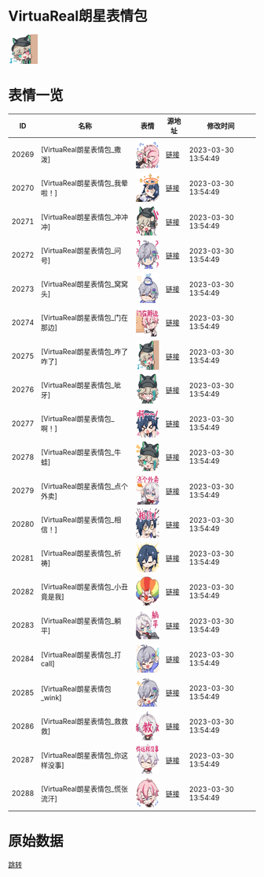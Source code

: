 # VirtuaReal朗星表情包

<img src="./cover.png" height="60" alt="cover" />

# 表情一览

|ID|名称|表情|源地址|修改时间|
|----|----|----|----|----|
|20269|[VirtuaReal朗星表情包_撒泼]|<img src="./pic/020269_%5BVirtuaReal朗星表情包_撒泼%5D.png" height="60" alt="撒泼"/>|[链接](https://i0.hdslb.com/bfs/garb/item/c4cda77eaab8a0c16a8b9a178822b95c19c83f92.png)|2023-03-30 13:54:49|
|20270|[VirtuaReal朗星表情包_我晕啦！]|<img src="./pic/020270_%5BVirtuaReal朗星表情包_我晕啦！%5D.png" height="60" alt="我晕啦！"/>|[链接](https://i0.hdslb.com/bfs/garb/item/9038d4627149f3dc19e2ee75af3e8ff613e7e263.png)|2023-03-30 13:54:49|
|20271|[VirtuaReal朗星表情包_冲冲冲]|<img src="./pic/020271_%5BVirtuaReal朗星表情包_冲冲冲%5D.png" height="60" alt="冲冲冲"/>|[链接](https://i0.hdslb.com/bfs/garb/item/908ccf0cc796828b53d1bc5bd2a2a0fa0adc243f.png)|2023-03-30 13:54:49|
|20272|[VirtuaReal朗星表情包_问号]|<img src="./pic/020272_%5BVirtuaReal朗星表情包_问号%5D.png" height="60" alt="问号"/>|[链接](https://i0.hdslb.com/bfs/garb/item/ac72f747942de70f8b42ba174a0afc9fa456a15b.png)|2023-03-30 13:54:49|
|20273|[VirtuaReal朗星表情包_窝窝头]|<img src="./pic/020273_%5BVirtuaReal朗星表情包_窝窝头%5D.png" height="60" alt="窝窝头"/>|[链接](https://i0.hdslb.com/bfs/garb/item/81fb2c01c3b9df31f07289451e07b71452eada64.png)|2023-03-30 13:54:49|
|20274|[VirtuaReal朗星表情包_门在那边]|<img src="./pic/020274_%5BVirtuaReal朗星表情包_门在那边%5D.png" height="60" alt="门在那边"/>|[链接](https://i0.hdslb.com/bfs/garb/item/2be274ab1c837cbc282ee40f1dd616c0a23fb4a4.png)|2023-03-30 13:54:49|
|20275|[VirtuaReal朗星表情包_咋了咋了]|<img src="./pic/020275_%5BVirtuaReal朗星表情包_咋了咋了%5D.png" height="60" alt="咋了咋了"/>|[链接](https://i0.hdslb.com/bfs/garb/item/91d75f69adbc9d44b790354b16d70c29919e85d8.png)|2023-03-30 13:54:49|
|20276|[VirtuaReal朗星表情包_呲牙]|<img src="./pic/020276_%5BVirtuaReal朗星表情包_呲牙%5D.png" height="60" alt="呲牙"/>|[链接](https://i0.hdslb.com/bfs/garb/item/70d5704e30136d555c9deb5ac7b42a1a7ab717eb.png)|2023-03-30 13:54:49|
|20277|[VirtuaReal朗星表情包_啊！]|<img src="./pic/020277_%5BVirtuaReal朗星表情包_啊！%5D.png" height="60" alt="啊！"/>|[链接](https://i0.hdslb.com/bfs/garb/item/2c0043d60b7ba8d642bac8b2befd1b854efb383f.png)|2023-03-30 13:54:49|
|20278|[VirtuaReal朗星表情包_牛蛙]|<img src="./pic/020278_%5BVirtuaReal朗星表情包_牛蛙%5D.png" height="60" alt="牛蛙"/>|[链接](https://i0.hdslb.com/bfs/garb/item/90fb2424dbddd1581785809f790890389a5266b1.png)|2023-03-30 13:54:49|
|20279|[VirtuaReal朗星表情包_点个外卖]|<img src="./pic/020279_%5BVirtuaReal朗星表情包_点个外卖%5D.png" height="60" alt="点个外卖"/>|[链接](https://i0.hdslb.com/bfs/garb/item/e1295a8144e419b1ae446f6619b117ec6f3e7a9a.png)|2023-03-30 13:54:49|
|20280|[VirtuaReal朗星表情包_相信！]|<img src="./pic/020280_%5BVirtuaReal朗星表情包_相信！%5D.png" height="60" alt="相信！"/>|[链接](https://i0.hdslb.com/bfs/garb/item/5ecbbeebeeeea2de400170ac2b5280b689f24d23.png)|2023-03-30 13:54:49|
|20281|[VirtuaReal朗星表情包_祈祷]|<img src="./pic/020281_%5BVirtuaReal朗星表情包_祈祷%5D.png" height="60" alt="祈祷"/>|[链接](https://i0.hdslb.com/bfs/garb/item/cbd87b73e46e76be68602e5f13ed8ac8bb5dbdd5.png)|2023-03-30 13:54:49|
|20282|[VirtuaReal朗星表情包_小丑竟是我]|<img src="./pic/020282_%5BVirtuaReal朗星表情包_小丑竟是我%5D.png" height="60" alt="小丑竟是我"/>|[链接](https://i0.hdslb.com/bfs/garb/item/361f15f99736ad86123e6806fdc1891ba38c325b.png)|2023-03-30 13:54:49|
|20283|[VirtuaReal朗星表情包_躺平]|<img src="./pic/020283_%5BVirtuaReal朗星表情包_躺平%5D.png" height="60" alt="躺平"/>|[链接](https://i0.hdslb.com/bfs/garb/item/1ae79648015b28ae1872abc775df67eda11b7e55.png)|2023-03-30 13:54:49|
|20284|[VirtuaReal朗星表情包_打call]|<img src="./pic/020284_%5BVirtuaReal朗星表情包_打call%5D.png" height="60" alt="打call"/>|[链接](https://i0.hdslb.com/bfs/garb/item/f7b35c4f72beb2998fd902b8fad51637f2df85f9.png)|2023-03-30 13:54:49|
|20285|[VirtuaReal朗星表情包_wink]|<img src="./pic/020285_%5BVirtuaReal朗星表情包_wink%5D.png" height="60" alt="wink"/>|[链接](https://i0.hdslb.com/bfs/garb/item/2a4e39e64eb50ac99bc596b2c621e4397a888ce2.png)|2023-03-30 13:54:49|
|20286|[VirtuaReal朗星表情包_救救救]|<img src="./pic/020286_%5BVirtuaReal朗星表情包_救救救%5D.png" height="60" alt="救救救"/>|[链接](https://i0.hdslb.com/bfs/garb/item/d4e80a38558ba20074383396cdb4741d57056a00.png)|2023-03-30 13:54:49|
|20287|[VirtuaReal朗星表情包_你这样没事]|<img src="./pic/020287_%5BVirtuaReal朗星表情包_你这样没事%5D.png" height="60" alt="你这样没事"/>|[链接](https://i0.hdslb.com/bfs/garb/item/2b7c94d241f14157eb224aa8af2c140409c1f673.png)|2023-03-30 13:54:49|
|20288|[VirtuaReal朗星表情包_慌张流汗]|<img src="./pic/020288_%5BVirtuaReal朗星表情包_慌张流汗%5D.png" height="60" alt="慌张流汗"/>|[链接](https://i0.hdslb.com/bfs/garb/item/fe15be9298386a2ebdb9c371ae8f347a0c4011d6.png)|2023-03-30 13:54:49|

# 原始数据

[跳转](./raw.json)

